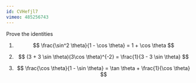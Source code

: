 ```yaml
---
id: CVHefjl7
vimeo: 485256743
---
```


Prove the identities
 
 1. $$
    \frac{\sin^2 \theta}{1 - \cos \theta} = 1 + \cos \theta
    $$

 1. $$
    (3 + 3 \sin \theta)(3\cos \theta)^{-2} = \frac{1}{3 - 3 \sin \theta}
    $$

 1. $$
    \frac{\cos \theta}{1 - \sin \theta} = \tan \theta + \frac{1}{\cos \theta}
    $$
